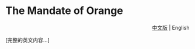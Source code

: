 # The Mandate of Orange

<div align="right">
  <a href="README.zh.md">中文版</a> | English
</div>

[完整的英文内容...]
